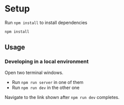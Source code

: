 # Setup

Run `npm install` to install dependencies

```bash
npm install
```

## Usage

### Developing in a local environment

Open two terminal windows.

- Run `npm run server` in one of them
- Run `npm run dev` in the other one

Navigate to the link shown after `npm run dev` completes.
